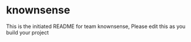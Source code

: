 # knownsense
This is the initiated README for team knownsense, Please edit this as you build your project
